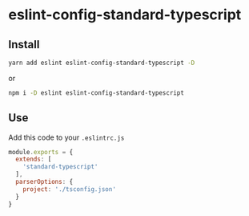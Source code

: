 
# eslint-config-standard-typescript

## Install

```bash
yarn add eslint eslint-config-standard-typescript -D
```
or

```bash
npm i -D eslint eslint-config-standard-typescript
```

## Use

Add this code to your `.eslintrc.js`

```javascript
module.exports = {
  extends: [
    'standard-typescript'
  ],
  parserOptions: {
    project: './tsconfig.json'
  }
}

```

